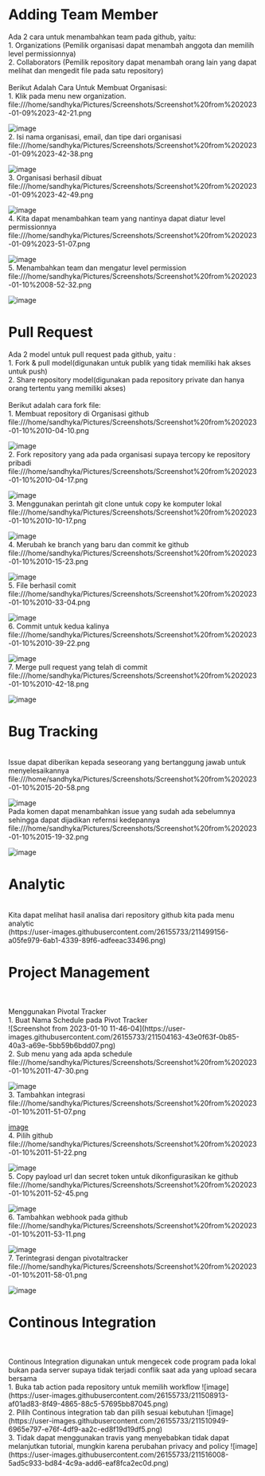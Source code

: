<h1>Adding Team Member</h1>

Ada 2 cara untuk menambahkan team pada github, yaitu:
<br>1. Organizations (Pemilik organisasi dapat menambah anggota dan memilih level permissionnya)
<br>2. Collaborators (Pemilik repository dapat menambah orang lain yang dapat melihat dan mengedit file pada satu repository)
<br><br>
Berikut Adalah Cara Untuk Membuat Organisasi:
<br>1. Klik pada menu new organization.
file:///home/sandhyka/Pictures/Screenshots/Screenshot%20from%202023-01-09%2023-42-21.png

![image](https://user-images.githubusercontent.com/26155733/211492685-79226797-670b-47ba-b7ca-4aabb76d33a3.png)
<br>2. Isi nama organisasi, email, dan tipe dari organisasi
file:///home/sandhyka/Pictures/Screenshots/Screenshot%20from%202023-01-09%2023-42-38.png

![image](https://user-images.githubusercontent.com/26155733/211492963-50136a95-b533-4a75-a01a-60076f523607.png)
<br>3. Organisasi berhasil dibuat
file:///home/sandhyka/Pictures/Screenshots/Screenshot%20from%202023-01-09%2023-42-49.png

![image](https://user-images.githubusercontent.com/26155733/211493100-b201058f-3af0-4438-a1dd-21d929624504.png)
<br>4. Kita dapat menambahkan team yang nantinya dapat diatur level permissionnya
file:///home/sandhyka/Pictures/Screenshots/Screenshot%20from%202023-01-09%2023-51-07.png

![image](https://user-images.githubusercontent.com/26155733/211493215-1d3f0f07-a394-4943-bec5-b269dfd4213d.png)
<br>5. Menambahkan team dan mengatur level permission
file:///home/sandhyka/Pictures/Screenshots/Screenshot%20from%202023-01-10%2008-52-32.png

![image](https://user-images.githubusercontent.com/26155733/211493935-8927e677-23e0-4eff-96d1-a01543a95732.png)

<H1>Pull Request</h1>
Ada 2 model untuk pull request pada github, yaitu :
<br>1. Fork & pull model(digunakan untuk publik yang tidak memiliki hak akses untuk push)
<br>2. Share repository model(digunakan pada repository private dan hanya orang tertentu yang memiliki akses)
<br><br>
Berikut adalah cara fork file:
<br>1. Membuat repository di Organisasi github
file:///home/sandhyka/Pictures/Screenshots/Screenshot%20from%202023-01-10%2010-04-10.png

![image](https://user-images.githubusercontent.com/26155733/211496657-c1583eb3-b8e1-4cad-921d-b41e1efea456.png)
<br>2. Fork repository yang ada pada organisasi supaya tercopy ke repository pribadi
file:///home/sandhyka/Pictures/Screenshots/Screenshot%20from%202023-01-10%2010-04-17.png

![image](https://user-images.githubusercontent.com/26155733/211496882-90cb8c5e-4cce-4fe1-b28c-9fc562a4aa64.png)
<br>3. Menggunakan perintah git clone untuk copy ke komputer lokal
file:///home/sandhyka/Pictures/Screenshots/Screenshot%20from%202023-01-10%2010-10-17.png

![image](https://user-images.githubusercontent.com/26155733/211495603-1373d898-37a7-454b-aaf4-6ab3cc64fa21.png)
<br>4. Merubah ke branch yang baru dan commit ke github
file:///home/sandhyka/Pictures/Screenshots/Screenshot%20from%202023-01-10%2010-15-23.png

![image](https://user-images.githubusercontent.com/26155733/211495752-719015ab-0e96-47f6-92b5-5e88d2769ddf.png)
<br>5. File berhasil comit
file:///home/sandhyka/Pictures/Screenshots/Screenshot%20from%202023-01-10%2010-33-04.png

![image](https://user-images.githubusercontent.com/26155733/211496364-93c4ac1a-d751-40e9-9fdc-77a5ce5262b3.png)
<br>6. Commit untuk kedua kalinya
file:///home/sandhyka/Pictures/Screenshots/Screenshot%20from%202023-01-10%2010-39-22.png

![image](https://user-images.githubusercontent.com/26155733/211496456-37b173c9-feb9-4402-9fea-d367b41b328d.png)
<br>7. Merge pull request yang telah di commit
file:///home/sandhyka/Pictures/Screenshots/Screenshot%20from%202023-01-10%2010-42-18.png

![image](https://user-images.githubusercontent.com/26155733/211497302-dc65973f-851a-4ea9-92bb-fd2765cdfa4c.png)
<br>
<h1>Bug Tracking</h1>
<br>Issue dapat diberikan kepada seseorang yang bertanggung jawab untuk menyelesaikannya
file:///home/sandhyka/Pictures/Screenshots/Screenshot%20from%202023-01-10%2015-20-58.png

![image](https://user-images.githubusercontent.com/26155733/211498323-a6eada0e-62cd-458c-8b0a-a7cdcce6e851.png)
<br>Pada komen dapat menambahkan issue yang sudah ada sebelumnya sehingga dapat dijadikan refernsi kedepannya
file:///home/sandhyka/Pictures/Screenshots/Screenshot%20from%202023-01-10%2015-19-32.png

![image](https://user-images.githubusercontent.com/26155733/211498637-1e8eb772-fe42-4fcb-8d7e-d701da4d63c4.png)
<h1>Analytic</h1>
<br> Kita dapat melihat hasil analisa dari repository github kita pada menu analytic
<br>(https://user-images.githubusercontent.com/26155733/211499156-a05fe979-6ab1-4339-89f6-adfeeac33496.png)
<h1>Project Management</h1>
<br><br>
Menggunakan Pivotal Tracker
<br>1. Buat Nama Schedule pada Pivot Tracker<br>
![Screenshot from 2023-01-10 11-46-04](https://user-images.githubusercontent.com/26155733/211504163-43e0f63f-0b85-40a3-a69e-5bb59b6bdd07.png)
<br>2. Sub menu yang ada apda schedule 
file:///home/sandhyka/Pictures/Screenshots/Screenshot%20from%202023-01-10%2011-47-30.png

![image](https://user-images.githubusercontent.com/26155733/211504692-9cb440e4-5a1d-43de-a7ca-dd55e301dae6.png)
<br>3. Tambahkan integrasi
file:///home/sandhyka/Pictures/Screenshots/Screenshot%20from%202023-01-10%2011-51-07.png

[image](https://user-images.githubusercontent.com/26155733/211504768-841706f3-49be-4c30-8752-bb3b376639a8.png)
<br>4. Pilih github
file:///home/sandhyka/Pictures/Screenshots/Screenshot%20from%202023-01-10%2011-51-22.png

![image](https://user-images.githubusercontent.com/26155733/211504833-cc560f93-645c-4eae-9a02-b898593c43db.png)
<br>5. Copy payload url dan secret token untuk dikonfigurasikan ke github
file:///home/sandhyka/Pictures/Screenshots/Screenshot%20from%202023-01-10%2011-52-45.png

![image](https://user-images.githubusercontent.com/26155733/211505097-9a020ddd-ff8e-40fe-92fb-fdca30d99b0d.png)
<br>6. Tambahkan webhook pada github
file:///home/sandhyka/Pictures/Screenshots/Screenshot%20from%202023-01-10%2011-53-11.png

![image](https://user-images.githubusercontent.com/26155733/211505197-13b3c442-635a-408e-8f7e-90726dd04001.png)
<br>7. Terintegrasi dengan pivotaltracker
file:///home/sandhyka/Pictures/Screenshots/Screenshot%20from%202023-01-10%2011-58-01.png

![image](https://user-images.githubusercontent.com/26155733/211505607-8844b185-dfc6-41cd-bea8-bfa373b3b618.png)

<h1>Continous Integration</h1>
<br><br>
Continous Integration digunakan untuk mengecek code program pada lokal bukan pada server supaya tidak terjadi conflik saat ada yang upload secara bersama
<br>
1. Buka tab action pada repository untuk memilih workflow
![image](https://user-images.githubusercontent.com/26155733/211508913-af01ad83-8f49-4865-88c5-57695bb87045.png)
<br>
2. Pilih Continous integration tab dan pilih sesuai kebutuhan
![image](https://user-images.githubusercontent.com/26155733/211510949-6965e797-e76f-4df9-aa2c-ed8f19d19df5.png)
<br>
3. Tidak dapat menggunakan travis yang menyebabkan tidak dapat melanjutkan tutorial, mungkin karena perubahan privacy and policy
![image](https://user-images.githubusercontent.com/26155733/211516008-5ad5c933-bd84-4c9a-add6-eaf8fca2ec0d.png)






